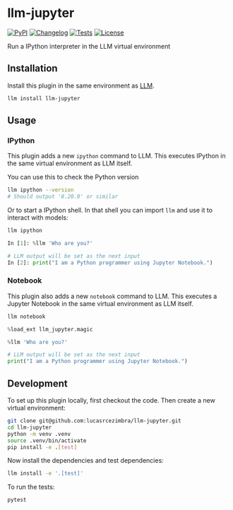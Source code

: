 # llm-jupyter

[![PyPI](https://img.shields.io/pypi/v/llm-jupyter.svg)](https://pypi.org/project/llm-jupyter/)
[![Changelog](https://img.shields.io/github/v/release/lucasrcezimbra/llm-jupyter?include_prereleases&label=changelog)](https://github.com/lucasrcezimbra/llm-jupyter/releases)
[![Tests](https://github.com/lucasrcezimbra/llm-jupyter/workflows/Test/badge.svg)](https://github.com/lucasrcezimbra/llm-jupyter/actions?query=workflow%3ATest)
[![License](https://img.shields.io/badge/license-Apache%202.0-blue.svg)](https://github.com/lucasrcezimbra/llm-jupyter/blob/main/LICENSE)

Run a IPython interpreter in the LLM virtual environment

## Installation

Install this plugin in the same environment as [LLM](https://llm.datasette.io/).
```bash
llm install llm-jupyter
```
## Usage

### IPython
This plugin adds a new `ipython` command to LLM. This executes IPython in the same virtual environment as LLM itself.

You can use this to check the Python version

```bash
llm ipython --version
# Should output '8.20.0' or similar
```

Or to start a IPython shell. In that shell you can import `llm` and use it to interact with models:
```bash
llm ipython
```

```python
In [1]: %llm 'Who are you?'

# LLM output will be set as the next input
In [2]: print("I am a Python programmer using Jupyter Notebook.")
```


### Notebook
This plugin also adds a new `notebook` command to LLM. This executes a Jupyter Notebook in the same virtual environment as LLM itself.

```bash
llm notebook
```

```python
%load_ext llm_jupyter.magic

%llm 'Who are you?'

# LLM output will be set as the next input
print("I am a Python programmer using Jupyter Notebook.")
```

## Development

To set up this plugin locally, first checkout the code. Then create a new virtual environment:
```bash
git clone git@github.com:lucasrcezimbra/llm-jupyter.git
cd llm-jupyter
python -m venv .venv
source .venv/bin/activate
pip install -e .[test]
```
Now install the dependencies and test dependencies:
```bash
llm install -e '.[test]'
```
To run the tests:
```bash
pytest
```
